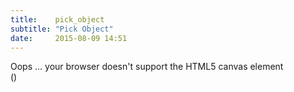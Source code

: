 ```yaml
---
title:    pick_object
subtitle: "Pick Object"
date:     2015-08-09 14:51
---
```


<div class="col-md-8 col-md-offset-2">
    <canvas id="gl-canvas" width="512" height="512">
        Oops ... your browser doesn't support the HTML5 canvas element
    </canvas>
</div>

<div class="row">
    <div class="col-md-12 text-center">
        (<span id="info"></span>)<br/>
    </div>
</div>